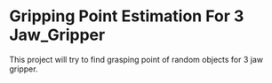 # Gripping Point Estimation For 3 Jaw_Gripper

This project will try to find grasping point of random objects for 3 jaw gripper.
